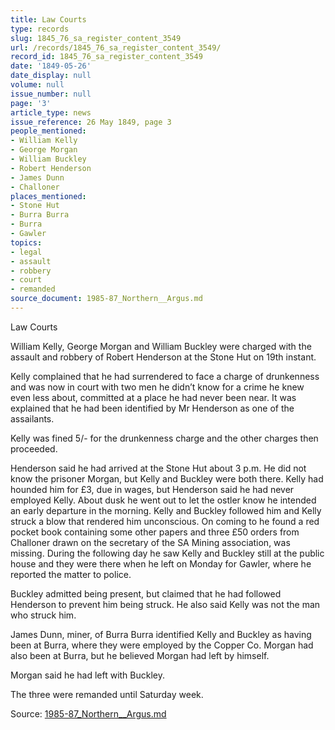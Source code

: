 ```yaml
---
title: Law Courts
type: records
slug: 1845_76_sa_register_content_3549
url: /records/1845_76_sa_register_content_3549/
record_id: 1845_76_sa_register_content_3549
date: '1849-05-26'
date_display: null
volume: null
issue_number: null
page: '3'
article_type: news
issue_reference: 26 May 1849, page 3
people_mentioned:
- William Kelly
- George Morgan
- William Buckley
- Robert Henderson
- James Dunn
- Challoner
places_mentioned:
- Stone Hut
- Burra Burra
- Burra
- Gawler
topics:
- legal
- assault
- robbery
- court
- remanded
source_document: 1985-87_Northern__Argus.md
---
```


Law Courts

William Kelly, George Morgan and William Buckley were charged with the assault and robbery of Robert Henderson at the Stone Hut on 19th instant.

Kelly complained that he had surrendered to face a charge of drunkenness and was now in court with two men he didn’t know for a crime he knew even less about, committed at a place he had never been near.  It was explained that he had been identified by Mr Henderson as one of the assailants.

Kelly was fined 5/- for the drunkenness charge and the other charges then proceeded.

Henderson said he had arrived at the Stone Hut about 3 p.m.  He did not know the prisoner Morgan, but Kelly and Buckley were both there.  Kelly had hounded him for £3, due in wages, but Henderson said he had never employed Kelly.  About dusk he went out to let the ostler know he intended an early departure in the morning.  Kelly and Buckley followed him and Kelly struck a blow that rendered him unconscious.  On coming to he found a red pocket book containing some other papers and three £50 orders from Challoner drawn on the secretary of the SA Mining association, was missing.  During the following day he saw Kelly and Buckley still at the public house and they were there when he left on Monday for Gawler, where he reported the matter to police.

Buckley admitted being present, but claimed that he had followed Henderson to prevent him being struck.  He also said Kelly was not the man who struck him.

James Dunn, miner, of Burra Burra identified Kelly and Buckley as having been at Burra, where they were employed by the Copper Co.  Morgan had also been at Burra, but he believed Morgan had left by himself.

Morgan said he had left with Buckley.

The three were remanded until Saturday week.

Source: [1985-87_Northern__Argus.md](/downloads/markdown/1985-87_Northern__Argus.md)
